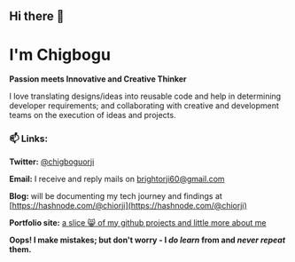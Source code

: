 ## Hi there 👋

# I'm Chigbogu

**Passion meets Innovative and Creative Thinker**

I love translating designs/ideas into reusable code and help in determining developer requirements;
and collaborating with creative and development teams on the execution of ideas and projects.


### 📫 Links: <br />
**Twitter:** [@chigboguorji](https://twitter.com/chigboguorji) <br />

**Email:** I receive and reply mails on [brightorji60@gmail.com](mailto:brightorji60@gmail.com) <br />

**Blog:** will be documenting my tech journey and findings at [https://hashnode.com/@chiorji](https://hashnode.com/@chiorji)

**Portfolio site:** [a slice :smile_cat: of my github projects and little more about me](https://chigboguorji.netlify.app)

**Oops! I make mistakes; but don't worry - I *do learn* from and *never repeat* them.**

<!--
**chiorji/chiorji** is a ✨ _special_ ✨ repository because its `README.md` (this file) appears on your GitHub profile.

Here are some ideas to get you started:

- 🔭 I’m currently working on ...
- 🌱 I’m currently learning ...
- 👯 I’m looking to collaborate on ...
- 🤔 I’m looking for help with ...
- 💬 Ask me about ...
- 📫 How to reach me: ...
- 😄 Pronouns: ...
- ⚡ Fun fact: ...
-->
